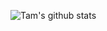 ![Tam's github stats](https://github-readme-stats.vercel.app/api?username=nguyentamgm&show_icons=true&theme=slateorange&count_private=true&hide=stars)

